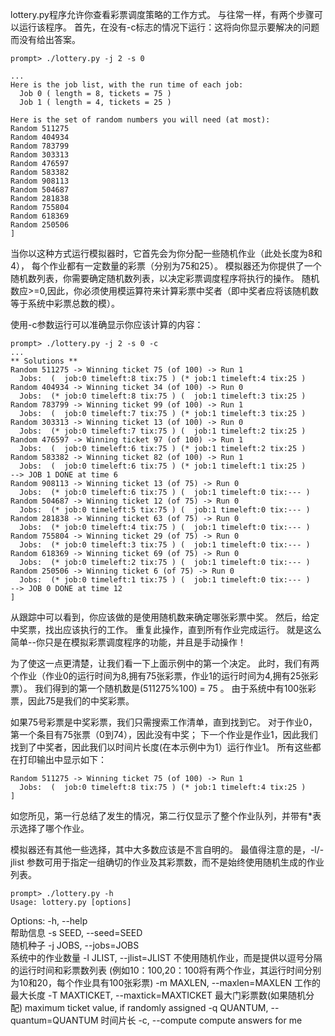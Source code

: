 lottery.py程序允许你查看彩票调度策略的工作方式。 
与往常一样，有两个步骤可以运行该程序。
首先，在没有-c标志的情况下运行：这将向你显示要解决的问题而没有给出答案。

```
prompt> ./lottery.py -j 2 -s 0
```

```
...
Here is the job list, with the run time of each job: 
  Job 0 ( length = 8, tickets = 75 )
  Job 1 ( length = 4, tickets = 25 )

Here is the set of random numbers you will need (at most):
Random 511275
Random 404934
Random 783799
Random 303313
Random 476597
Random 583382
Random 908113
Random 504687
Random 281838
Random 755804
Random 618369
Random 250506
]

```

当你以这种方式运行模拟器时，它首先会为你分配一些随机作业（此处长度为8和4），
每个作业都有一定数量的彩票（分别为75和25）。
模拟器还为你提供了一个随机数列表，你需要确定随机数列表，以决定彩票调度程序将执行的操作。
随机数应>=0,因此，你必须使用模运算符来计算彩票中奖者（即中奖者应将该随机数等于系统中彩票总数的模）。

使用-c参数运行可以准确显示你应该计算的内容：

```
prompt> ./lottery.py -j 2 -s 0 -c
...
** Solutions **
Random 511275 -> Winning ticket 75 (of 100) -> Run 1
  Jobs:  (  job:0 timeleft:8 tix:75 ) (* job:1 timeleft:4 tix:25 )
Random 404934 -> Winning ticket 34 (of 100) -> Run 0
  Jobs:  (* job:0 timeleft:8 tix:75 ) (  job:1 timeleft:3 tix:25 )
Random 783799 -> Winning ticket 99 (of 100) -> Run 1
  Jobs:  (  job:0 timeleft:7 tix:75 ) (* job:1 timeleft:3 tix:25 )
Random 303313 -> Winning ticket 13 (of 100) -> Run 0
  Jobs:  (* job:0 timeleft:7 tix:75 ) (  job:1 timeleft:2 tix:25 )
Random 476597 -> Winning ticket 97 (of 100) -> Run 1
  Jobs:  (  job:0 timeleft:6 tix:75 ) (* job:1 timeleft:2 tix:25 )
Random 583382 -> Winning ticket 82 (of 100) -> Run 1
  Jobs:  (  job:0 timeleft:6 tix:75 ) (* job:1 timeleft:1 tix:25 )
--> JOB 1 DONE at time 6
Random 908113 -> Winning ticket 13 (of 75) -> Run 0
  Jobs:  (* job:0 timeleft:6 tix:75 ) (  job:1 timeleft:0 tix:--- )
Random 504687 -> Winning ticket 12 (of 75) -> Run 0
  Jobs:  (* job:0 timeleft:5 tix:75 ) (  job:1 timeleft:0 tix:--- )
Random 281838 -> Winning ticket 63 (of 75) -> Run 0
  Jobs:  (* job:0 timeleft:4 tix:75 ) (  job:1 timeleft:0 tix:--- )
Random 755804 -> Winning ticket 29 (of 75) -> Run 0
  Jobs:  (* job:0 timeleft:3 tix:75 ) (  job:1 timeleft:0 tix:--- )
Random 618369 -> Winning ticket 69 (of 75) -> Run 0
  Jobs:  (* job:0 timeleft:2 tix:75 ) (  job:1 timeleft:0 tix:--- )
Random 250506 -> Winning ticket 6 (of 75) -> Run 0
  Jobs:  (* job:0 timeleft:1 tix:75 ) (  job:1 timeleft:0 tix:--- )
--> JOB 0 DONE at time 12
]
```

从跟踪中可以看到，你应该做的是使用随机数来确定哪张彩票中奖。
然后，给定中奖票，找出应该执行的工作。
重复此操作，直到所有作业完成运行。 就是这么简单--你只是在模拟彩票调度程序的功能，并且是手动操作！

为了使这一点更清楚，让我们看一下上面示例中的第一个决定。 
此时，我们有两个作业（作业0的运行时间为8,拥有75张彩票，作业1的运行时间为4,拥有25张彩票）。 
我们得到的第一个随机数是(511275%100) = 75 。
由于系统中有100张彩票，因此75是我们的中奖彩票。

如果75号彩票是中奖彩票，我们只需搜索工作清单，直到找到它。
对于作业0，第一个条目有75张票（0到74），因此没有中奖； 
下一个作业是作业1，因此我们找到了中奖者，因此我们以时间片长度(在本示例中为1）运行作业1。 
所有这些都在打印输出中显示如下：

```
Random 511275 -> Winning ticket 75 (of 100) -> Run 1
  Jobs:  (  job:0 timeleft:8 tix:75 ) (* job:1 timeleft:4 tix:25 )
]
```

如您所见，第一行总结了发生的情况，第二行仅显示了整个作业队列，并带有*表示选择了哪个作业。

模拟器还有其他一些选择，其中大多数应该是不言自明的。 
最值得注意的是，-l/-jlist 参数可用于指定一组确切的作业及其彩票数，而不是始终使用随机生成的作业列表。

```
prompt> ./lottery.py -h
Usage: lottery.py [options]
```

Options:
  -h, --help            
      帮助信息
  -s SEED, --seed=SEED  
      随机种子
  -j JOBS, --jobs=JOBS  
      系统中的作业数量
  -l JLIST, --jlist=JLIST
      不使用随机作业，而是提供以逗号分隔的运行时间和彩票数列表
      (例如10：100,20：100将有两个作业，其运行时间分别为10和20，每个作业具有100张彩票)
  -m MAXLEN, --maxlen=MAXLEN
      工作的最大长度
  -T MAXTICKET, --maxtick=MAXTICKET
      最大门彩票数(如果随机分配)
      maximum ticket value, if randomly assigned
  -q QUANTUM, --quantum=QUANTUM
      时间片长
  -c, --compute
      compute answers for me


